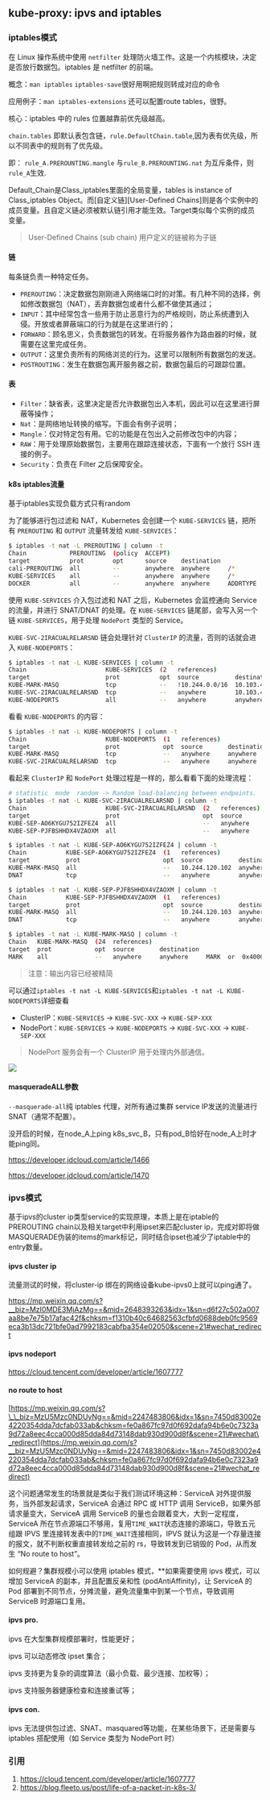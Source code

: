 ## kube-proxy: ipvs and iptables

### iptables模式

在 Linux 操作系统中使用 `netfilter` 处理防火墙工作。这是一个内核模块，决定是否放行数据包。iptables 是 netfilter 的前端。

概念：`man iptables`  `iptables-save`很好用啊把规则转成对应的命令

应用例子：`man iptables-extensions` 还可以配置route tables，很野。

核心：iptables 中的 rules 位置越靠前优先级越高。

`chain.tables` 即默认表包含链，`rule.DefaultChain.table`,因为表有优先级，所以不同表中的规则有了优先级。

即： `rule_A.PREROUNTING.mangle` 与`rule_B.PREROUNTING.nat` 为互斥条件，则`rule_A`生效.

 Default_Chain是Class_iptables里面的全局变量，tables is instance of Class_iptables Object。而[自定义链][User-Defined Chains]则是各个实例中的成员变量。且自定义链必须被默认链引用才能生效。Target类似每个实例的成员变量。

> User-Defined Chains (sub chain) 用户定义的链被称为子链

#### 链

每条链负责一种特定任务。

- `PREROUTING`：决定数据包刚刚进入网络端口时的对策。有几种不同的选择，例如修改数据包（NAT），丢弃数据包或者什么都不做使其通过；
- `INPUT`：其中经常包含一些用于防止恶意行为的严格规则，防止系统遭到入侵。开放或者屏蔽端口的行为就是在这里进行的；
- `FORWARD`：顾名思义，负责数据包的转发。在将服务器作为路由器的时候，就需要在这里完成任务。
- `OUTPUT`：这里负责所有的网络浏览的行为。这里可以限制所有数据包的发送。
- `POSTROUTING`：发生在数据包离开服务器之前，数据包最后的可跟踪位置。

#### 表

- `Filter`：缺省表，这里决定是否允许数据包出入本机，因此可以在这里进行屏蔽等操作；
- `Nat`：是网络地址转换的缩写。下面会有例子说明；
- `Mangle`：仅对特定包有用。它的功能是在包出入之前修改包中的内容；
- `RAW`：用于处理原始数据包，主要用在跟踪连接状态，下面有一个放行 SSH 连接的例子。
- `Security`：负责在 Filter 之后保障安全。

#### k8s iptables流量

基于iptables实现负载方式只有random

为了能够进行包过滤和 NAT，Kubernetes 会创建一个 `KUBE-SERVICES` 链，把所有 `PREROUTING` 和 `OUTPUT` 流量转发给 `KUBE-SERVICES`：

```bash
$ iptables -t nat -L PREROUTING | column -t
Chain            PREROUTING  (policy  ACCEPT)                                                                    
target           prot        opt      source    destination                                                      
cali-PREROUTING  all         --       anywhere  anywhere     /*        cali:6gwbT8clXdHdC1b1  */                 
KUBE-SERVICES    all         --       anywhere  anywhere     /*        kubernetes             service   portals  */
DOCKER           all         --       anywhere  anywhere     ADDRTYPE  match                  dst-type  LOCAL
```

使用 `KUBE-SERVICES` 介入包过滤和 NAT 之后，Kubernetes 会监控通向 Service 的流量，并进行 SNAT/DNAT 的处理。在 `KUBE-SERVICES` 链尾部，会写入另一个链 `KUBE-SERVICES`，用于处理 `NodePort` 类型的 Service。

`KUBE-SVC-2IRACUALRELARSND` 链会处理针对 `ClusterIP` 的流量，否则的话就会进入 `KUBE-NODEPORTS`：

```bash
$ iptables -t nat -L KUBE-SERVICES | column -t
Chain                      KUBE-SERVICES  (2   references)                                                                                                                                                                             
target                     prot           opt  source          destination                                                                                                                                                             
KUBE-MARK-MASQ             tcp            --   !10.244.0.0/16  10.103.46.104   /*  default/webapp                   cluster  IP          */     tcp   dpt:www                                                                          
KUBE-SVC-2IRACUALRELARSND  tcp            --   anywhere        10.103.46.104   /*  default/webapp                   cluster  IP          */     tcp   dpt:www                                                                                                                                             
KUBE-NODEPORTS             all            --   anywhere        anywhere        /*  kubernetes                       service  nodeports;  NOTE:  this  must        be  the  last  rule  in  this  chain  */  ADDRTYPE  match  dst-type  LOCAL
```

看看 `KUBE-NODEPORTS` 的内容：

```bash
$ iptables -t nat -L KUBE-NODEPORTS | column -t
Chain                      KUBE-NODEPORTS  (1   references)                                            
target                     prot            opt  source       destination                               
KUBE-MARK-MASQ             tcp             --   anywhere     anywhere     /*  default/webapp  */  tcp  dpt:31380
KUBE-SVC-2IRACUALRELARSND  tcp             --   anywhere     anywhere     /*  default/webapp  */  tcp  dpt:31380
```

看起来 `ClusterIP` 和 `NodePort` 处理过程是一样的，那么看看下面的处理流程：

```bash
# statistic  mode  random -> Random load-balancing between endpoints.
$ iptables -t nat -L KUBE-SVC-2IRACUALRELARSND | column -t
Chain                      KUBE-SVC-2IRACUALRELARSND  (2   references)                                                                             
target                     prot                       opt  source       destination                                                                
KUBE-SEP-AO6KYGU752IZFEZ4  all                        --   anywhere     anywhere     /*  default/webapp  */  statistic  mode  random  probability  0.50000000000
KUBE-SEP-PJFBSHHDX4VZAOXM  all                        --   anywhere     anywhere     /*  default/webapp  */

$ iptables -t nat -L KUBE-SEP-AO6KYGU752IZFEZ4 | column -t
Chain           KUBE-SEP-AO6KYGU752IZFEZ4  (1   references)                                               
target          prot                       opt  source          destination                               
KUBE-MARK-MASQ  all                        --   10.244.120.102  anywhere     /*  default/webapp  */       
DNAT            tcp                        --   anywhere        anywhere     /*  default/webapp  */  tcp  to:10.244.120.102:80

$ iptables -t nat -L KUBE-SEP-PJFBSHHDX4VZAOXM | column -t
Chain           KUBE-SEP-PJFBSHHDX4VZAOXM  (1   references)                                               
target          prot                       opt  source          destination                               
KUBE-MARK-MASQ  all                        --   10.244.120.103  anywhere     /*  default/webapp  */       
DNAT            tcp                        --   anywhere        anywhere     /*  default/webapp  */  tcp  to:10.244.120.103:80

$ iptables -t nat -L KUBE-MARK-MASQ | column -t
Chain   KUBE-MARK-MASQ  (24  references)                         
target  prot            opt  source       destination            
MARK    all             --   anywhere     anywhere     MARK  or  0x4000
```

> 注意：输出内容已经被精简

可以通过`iptables -t nat -L KUBE-SERVICES`和`iptables -t nat -L KUBE-NODEPORTS`详细查看

- ClusterIP：`KUBE-SERVICES` → `KUBE-SVC-XXX` → `KUBE-SEP-XXX`
- NodePort：`KUBE-SERVICES` → `KUBE-NODEPORTS` → `KUBE-SVC-XXX` → `KUBE-SEP-XXX`

> NodePort 服务会有一个 ClusterIP 用于处理内外部通信。

![](https://image-1300760561.cos.ap-beijing.myqcloud.com/bgyq-blog/kube-proxy-iptables-traffic.png)

#### masqueradeALL参数

`--masquerade-all`纯 iptables 代理，对所有通过集群 service IP发送的流量进行 SNAT（通常不配置）。

没开启的时候，在node_A上ping k8s_svc_B，只有pod_B恰好在node_A上时才能ping同。

https://developer.jdcloud.com/article/1466

https://developer.jdcloud.com/article/1470

### ipvs模式

基于ipvs的cluster ip类型service的实现原理，本质上是在iptable的PREROUTING chain以及相关target中利用ipset来匹配cluster ip，完成对即将做MASQUERADE伪装的items的mark标记，同时结合ipset也减少了iptable中的entry数量。

#### ipvs cluster ip

流量测试的时候，将cluster-ip 绑在的网络设备kube-ipvs0上就可以ping通了。

https://mp.weixin.qq.com/s?__biz=MzI0MDE3MjAzMg==&mid=2648393263&idx=1&sn=d6f27c502a007aa8be7e75b17afac42f&chksm=f1310b40c64682563cfbfd0688deb0fc9569eca3b13dc721bfe0ad7992183cabfba354e02050&scene=21#wechat_redirect

#### ipvs nodeport

https://cloud.tencent.com/developer/article/1607777



#### no route to host

[https://mp.weixin.qq.com/s?\_\_biz=MzU5Mzc0NDUyNg==&mid=2247483806&idx=1&sn=7450d83002e4220354dda7dcfab033ab&chksm=fe0a867fc97d0f692dafa94b6e0c7323a9d72a8eec4cca000d85dda84d73148dab930d900d8f&scene=21\#wechat\_redirect](https://mp.weixin.qq.com/s?__biz=MzU5Mzc0NDUyNg==&mid=2247483806&idx=1&sn=7450d83002e4220354dda7dcfab033ab&chksm=fe0a867fc97d0f692dafa94b6e0c7323a9d72a8eec4cca000d85dda84d73148dab930d900d8f&scene=21#wechat_redirect)

这个问题通常发生的场景就是类似于我们测试环境这种：ServiceA 对外提供服务，当外部发起请求，ServiceA 会通过 RPC 或 HTTP 调用 ServiceB，如果外部请求量变大，ServiceA 调用 ServiceB 的量也会跟着变大，大到一定程度，ServiceA 所在节点源端口不够用，复用`TIME_WAIT`状态连接的源端口，导致五元组跟 IPVS 里连接转发表中的`TIME_WAIT`连接相同，IPVS 就认为这是一个存量连接的报文，就不判断权重直接转发给之前的 rs，导致转发到已销毁的 Pod，从而发生 “No route to host”。

如何规避？集群规模小可以使用 iptables 模式，**如果需要使用 ipvs 模式，可以增加 ServiceA 的副本，并且配置反亲和性 \(podAntiAffinity\)，让 ServiceA 的 Pod 部署到不同节点，分摊流量，避免流量集中到某一个节点，导致调用 ServiceB 时源端口复用。

#### **ipvs pro.**

ipvs 在大型集群规模部署时，性能更好；

ipvs 可以动态修改 ipset 集合；

ipvs 支持更为复杂的调度算法（最小负载、最少连接、加权等）；

ipvs 支持服务器健康检查和连接重试等；



#### **ipvs con.**

ipvs 无法提供包过滤、SNAT、masquared等功能，在某些场景下，还是需要与 iptables 搭配使用（如 Service 类型为 NodePort 时）



### 引用

1. https://cloud.tencent.com/developer/article/1607777
2. https://blog.fleeto.us/post/life-of-a-packet-in-k8s-3/
